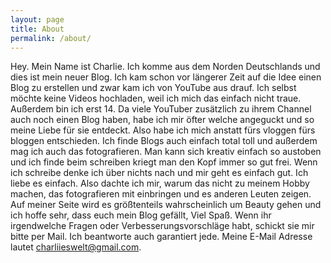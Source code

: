 ```yaml
---
layout: page
title: About
permalink: /about/
---
```


Hey. Mein Name ist Charlie. Ich komme aus dem Norden Deutschlands und dies ist mein neuer Blog. Ich kam schon vor längerer Zeit auf die Idee einen Blog zu erstellen und zwar kam ich von YouTube aus drauf. Ich selbst möchte keine Videos hochladen, weil ich mich das einfach nicht traue. Außerdem bin ich erst 14. Da viele YouTuber zusätzlich zu ihrem Channel auch noch einen Blog haben, habe ich mir öfter welche angeguckt und so meine Liebe für sie entdeckt. Also habe ich mich anstatt fürs vloggen fürs bloggen entschieden. Ich finde Blogs auch einfach total toll und außerdem mag ich auch das fotografieren. Man kann sich kreativ einfach so austoben und ich finde beim schreiben kriegt man den Kopf immer so gut frei. Wenn ich schreibe denke ich über nichts nach und mir geht es einfach gut. Ich liebe es einfach. Also dachte ich mir, warum das nicht zu meinem Hobby machen, das fotografieren mit einbringen und es anderen Leuten zeigen. Auf meiner Seite wird es größtenteils wahrscheinlich um Beauty gehen und ich hoffe sehr, dass euch mein Blog gefällt, Viel Spaß. 
Wenn ihr irgendwelche Fragen oder Verbesserungsvorschläge habt, schickt sie mir bitte per Mail. Ich beantworte auch garantiert jede. Meine E-Mail Adresse lautet charliieswelt@gmail.com.